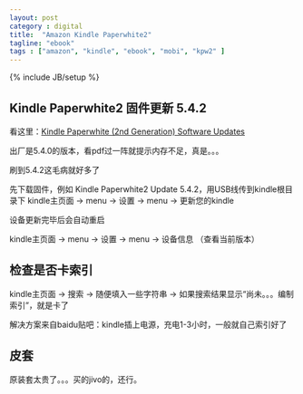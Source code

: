 ```yaml
---
layout: post
category : digital
title:  "Amazon Kindle Paperwhite2"
tagline: "ebook"
tags : ["amazon", "kindle", "ebook", "mobi", "kpw2" ] 
---
```

{% include JB/setup %}

## Kindle Paperwhite2 固件更新 5.4.2

看这里：[Kindle Paperwhite (2nd Generation) Software Updates](http://www.amazon.com/gp/help/customer/display.html/ref=hp_bc_nav?ie=UTF8&nodeId=201307450)

出厂是5.4.0的版本，看pdf过一阵就提示内存不足，真是。。。

刷到5.4.2这毛病就好多了

先下载固件，例如 Kindle Paperwhite2 Update 5.4.2，用USB线传到kindle根目录下
kindle主页面 -> menu  -> 设置 -> menu -> 更新您的kindle

设备更新完毕后会自动重启

kindle主页面 -> menu  -> 设置 -> menu -> 设备信息 （查看当前版本）

## 检查是否卡索引

kindle主页面 -> 搜索 -> 随便填入一些字符串 -> 如果搜索结果显示“尚未。。。编制索引”，就是卡了

解决方案来自baidu贴吧：kindle插上电源，充电1-3小时，一般就自己索引好了

## 皮套

原装套太贵了。。。买的jivo的，还行。 
